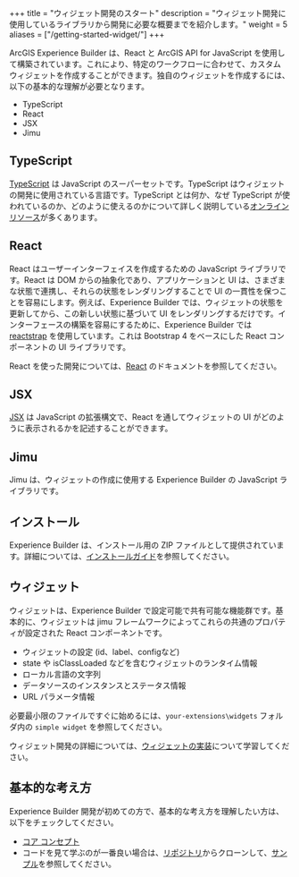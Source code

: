 +++
title = "ウィジェット開発のスタート"
description = "ウィジェット開発に使用しているライブラリから開発に必要な概要までを紹介します。"
weight = 5
aliases = ["/getting-started-widget/"]
+++

ArcGIS Experience Builder は、React と ArcGIS API for JavaScript を使用して構築されています。これにより、特定のワークフローに合わせて、カスタム ウィジェットを作成することができます。独自のウィジェットを作成するには、以下の基本的な理解が必要となります。

- TypeScript
- React
- JSX
- Jimu

## TypeScript

[TypeScript](https://www.typescriptlang.org/) は JavaScript のスーパーセットです。TypeScript はウィジェットの開発に使用されている言語です。TypeScript とは何か、なぜ TypeScript が使われているのか、どのように使えるのかについて詳しく説明している[オンラインリソース](https://www.sitepen.com/blog/update-the-definitive-typescript-guide/)が多くあります。

## React

React はユーザーインターフェイスを作成するための JavaScript ライブラリです。React は DOM からの抽象化であり、アプリケーションと UI は、さまざまな状態で連携し、それらの状態をレンダリングすることで UI の一貫性を保つことを容易にします。例えば、Experience Builder では、ウィジェットの状態を更新してから、この新しい状態に基づいて UI をレンダリングするだけです。インターフェースの構築を容易にするために、Experience Builder では [reactstrap](https://reactstrap.github.io/) を使用しています。これは Bootstrap 4 をベースにした React コンポーネントの UI ライブラリです。

React を使った開発については、[React](https://reactjs.org/) のドキュメントを参照してください。

## JSX

[JSX](https://reactjs.org/docs/introducing-jsx.html) は JavaScript の拡張構文で、React を通してウィジェットの UI がどのように表示されるかを記述することができます。

## Jimu
Jimu は、ウィジェットの作成に使用する Experience Builder の JavaScript ライブラリです。

## インストール
Experience Builder は、インストール用の ZIP ファイルとして提供されています。詳細については、[インストールガイド](../../install-guide)を参照してください。

## ウィジェット
ウィジェットは、Experience Builder で設定可能で共有可能な機能群です。基本的に、ウィジェットは jimu フレームワークによってこれらの共通のプロパティが設定された React コンポーネントです。

- ウィジェットの設定 (id、label、configなど)
- state や isClassLoaded などを含むウィジェットのランタイム情報
- ローカル言語の文字列
- データソースのインスタンスとステータス情報
- URL パラメータ情報

必要最小限のファイルですぐに始めるには、`your-extensions\widgets` フォルダ内の `simple widget` を参照してください。

ウィジェット開発の詳細については、[ウィジェットの実装](../extend-base-widget)について学習してください。

## 基本的な考え方
Experience Builder 開発が初めての方で、基本的な考え方を理解したい方は、以下をチェックしてください。

- [コア コンセプト](../../core-concepts)
- コードを見て学ぶのが一番良い場合は、[リポジトリ](https://github.com/esri/arcgis-experience-builder-sdk-resources)からクローンして、[サンプル](https://developers.arcgis.com/experience-builder/sample-code/)を参照してください。

